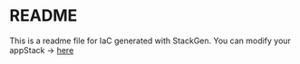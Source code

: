 # README
This is a readme file for IaC generated with StackGen.
You can modify your appStack -> [here](http://main.dev.stackgen.com/appstacks/8f40f572-8d33-49af-b57a-95ba9d3db3e5)
